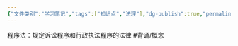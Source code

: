 ```yaml
---
{"文件类别":"学习笔记","tags":["知识点","法理"],"dg-publish":true,"permalink":"/学习笔记studyup/法理学/程序法/","dgPassFrontmatter":true,"created":"2024-09-12T10:50:10.599+08:00","updated":"2024-10-25T14:14:22.951+08:00"}
---
```


程序法：规定诉讼程序和行政执法程序的法律 #背诵/概念 